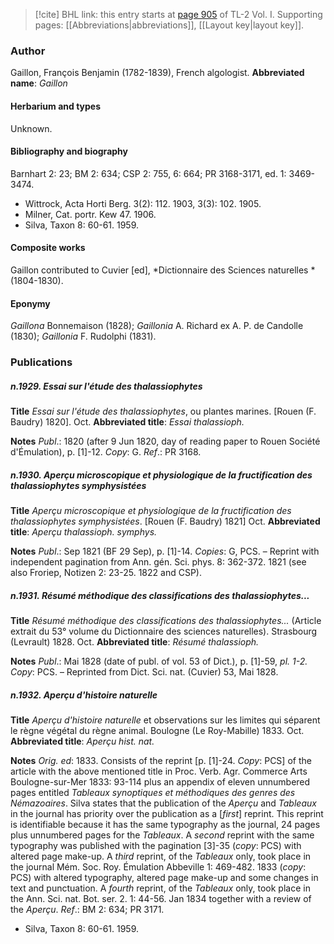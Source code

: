 > [!cite] BHL link: this entry starts at [page 905](https://www.biodiversitylibrary.org/page/33121036) of TL-2 Vol. I.
> Supporting pages: [[Abbreviations|abbreviations]], [[Layout key|layout key]].

### Author

Gaillon, François Benjamin (1782-1839), French algologist. 
**Abbreviated name**: *Gaillon*

#### Herbarium and types

Unknown.

#### Bibliography and biography

Barnhart 2: 23; BM 2: 634; CSP 2: 755, 6: 664; PR 3168-3171, ed. 1: 3469-3474.
- Wittrock, Acta Horti Berg. 3(2): 112. 1903, 3(3): 102. 1905.
- Milner, Cat. portr. Kew 47. 1906.
- Silva, Taxon 8: 60-61. 1959.

#### Composite works

Gaillon contributed to Cuvier \[ed\], *Dictionnaire des Sciences naturelles *(1804-1830).

#### Eponymy

*Gaillona* Bonnemaison (1828); *Gaillonia* A. Richard ex A. P. de Candolle (1830); *Gaillonia* F. Rudolphi (1831).

### Publications

##### n.1929. Essai sur l'étude des thalassiophytes

**Title**
*Essai sur l'étude des thalassiophytes*, ou plantes marines. \[Rouen (F. Baudry) 1820\]. Oct.
**Abbreviated title**: *Essai thalassioph.*

**Notes**
*Publ*.: 1820 (after 9 Jun 1820, day of reading paper to Rouen Société d'Émulation), p. \[1\]-12. *Copy*: G.
*Ref*.: PR 3168.

##### n.1930. Aperçu microscopique et physiologique de la fructification des thalassiophytes symphysistées

**Title**
*Aperçu microscopique et physiologique de la fructification des thalassiophytes symphysistées*. \[Rouen (F. Baudry) 1821\] Oct.
**Abbreviated title**: *Aperçu thalassioph. symphys.*

**Notes**
*Publ*.: Sep 1821 (BF 29 Sep), p. \[1\]-14. *Copies*: G, PCS. – Reprint with independent pagination from Ann. gén. Sci. phys. 8: 362-372. 1821 (see also Froriep, Notizen 2: 23-25. 1822 and CSP).

##### n.1931. Résumé méthodique des classifications des thalassiophytes...

**Title**
*Résumé méthodique des classifications des thalassiophytes...* (Article extrait du 53° volume du Dictionnaire des sciences naturelles). Strasbourg (Levrault) 1828. Oct.
**Abbreviated title**: *Résumé thalassioph.*

**Notes**
*Publ*.: Mai 1828 (date of publ. of vol. 53 of Dict.), p. \[1\]-59, *pl. 1-2. Copy*: PCS. – Reprinted from Dict. Sci. nat. (Cuvier) 53, Mai 1828.

##### n.1932. Aperçu d'histoire naturelle

**Title**
*Aperçu d'histoire naturelle* et observations sur les limites qui séparent le règne végétal du règne animal. Boulogne (Le Roy-Mabille) 1833. Oct.
**Abbreviated title**: *Aperçu hist. nat.*

**Notes**
*Orig. ed*: 1833. Consists of the reprint \[p. \[1\]-24. *Copy*: PCS\] of the article with the above mentioned title in Proc. Verb. Agr. Commerce Arts Boulogne-sur-Mer 1833: 93-114 plus an appendix of eleven unnumbered pages entitled *Tableaux synoptiques et méthodiques des genres des Némazoaires*. Silva states that the publication of the *Aperçu* and *Tableaux* in the journal has priority over the publication as a \[*first*\] reprint. This reprint is identifiable because it has the same typography as the journal, 24 pages plus unnumbered pages for the *Tableaux*.
A *second* reprint with the same typography was published with the pagination \[3\]-35 (*copy*: PCS) with altered page make-up.
A *third* reprint, of the *Tableaux* only, took place in the journal Mém. Soc. Roy. Émulation Abbeville 1: 469-482. 1833 (*copy*: PCS) with altered typography, altered page make-up and some changes in text and punctuation.
A *fourth* reprint, of the *Tableaux* only, took place in the Ann. Sci. nat. Bot. ser. 2. 1: 44-56. Jan 1834 together with a review of the *Aperçu*.
*Ref*.: BM 2: 634; PR 3171.
- Silva, Taxon 8: 60-61. 1959.

